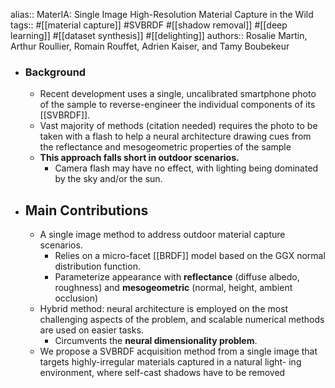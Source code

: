 alias:: MaterIA: Single Image High-Resolution Material Capture in the Wild
tags:: #[[material capture]] #SVBRDF #[[shadow removal]] #[[deep learning]] #[[dataset synthesis]] #[[delighting]]
authors:: Rosalie Martin, Arthur Roullier, Romain Rouffet, Adrien Kaiser, and Tamy Boubekeur

- ### Background
	- Recent development uses a single, uncalibrated smartphone photo of the sample to reverse-engineer the individual components of its [[SVBRDF]].
	- Vast majority of methods (citation needed) requires the photo to be taken with a flash to help a neural architecture drawing cues from the reflectance and mesogeometric properties of the sample
	- **This approach falls short in outdoor scenarios.**
		- Camera flash may have no effect, with lighting being dominated by the sky and/or the sun.
- ## Main Contributions
	- A single image method to address outdoor material capture scenarios.
		- Relies on a micro-facet [[BRDF]] model based on the GGX normal distribution function.
		- Parameterize appearance with **reflectance** (diffuse albedo, roughness) and **mesogeometric** (normal, height, ambient occlusion)
	- Hybrid method: neural architecture is employed on the most challenging aspects of the problem, and scalable numerical methods are used on easier tasks.
		- Circumvents the **neural dimensionality problem**.
	- We propose a SVBRDF acquisition method from a single image that targets highly-irregular materials captured in a natural light- ing environment, where self-cast shadows have to be removed